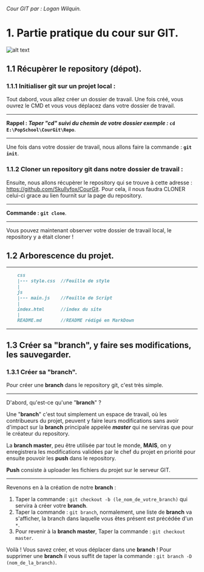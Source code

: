 ###### Cour GIT par : Logan Wilquin.

# 1. Partie pratique du cour sur GIT.

![alt text](https://i2.wp.com/wptavern.com/wp-content/uploads/2014/06/revisr-banner.png?ssl=1 "GIT")

## 1.1 Récupèrer le repository (dépot).

### 1.1.1 Initialiser git sur un projet local :
Tout dabord, vous allez créer un dossier de travail.
Une fois créé, vous ouvrez le CMD et vous vous déplacez dans votre dossier de travail.
***
**Rappel : _Taper "cd" suivi du chemin de votre dossier exemple :_ `cd E:\PopSchool\CourGit\Repo`**.
***
Une fois dans votre dossier de travail, nous allons faire la commande : **`git init`**.
 
### 1.1.2 Cloner un repository git dans notre dossier de travail :

Ensuite, nous allons récupèrer le repository qui se trouve à cette adresse : https://github.com/Skullyfox/CourGit.
Pour cela, il nous faudra CLONER celui-ci grace au lien fournit sur la page du repository.
****
**Commande : `git clone`**.
****
Vous pouvez maintenant observer votre dossier de travail local, le repository y a était cloner !

## 1.2 Arborescence du projet.
***
```md
    css
    |--- style.css  //Feuille de style
    |
    js
    |--- main.js    //Feuille de Script
    |
    index.html      //index du site
    |
    README.md       //README rédigé en MarkDown
``` 
***
## 1.3 Créer sa "branch", y faire ses modifications, les sauvegarder.

### 1.3.1 Créer sa "branch".
Pour créer une **branch** dans le repository git, c'est très simple.
***
D'abord, qu'est-ce qu'une "**branch**" ?

Une "**branch**" c'est tout simplement un espace de travail, où les contribueurs du projet, peuvent y faire leurs modifications sans avoir d'impact sur la **branch** principale appelée **_master_** qui ne serviras que pour le créateur du repository.

La **branch master**, peu être utilisée par tout le monde, **MAIS**, on y enregistrera les modifications validées par le chef du projet en priorité pour ensuite pouvoir les **push** dans le repository.

**Push** consiste à uploader les fichiers du projet sur le serveur GIT.
***
Revenons en à la création de notre **branch** :
1. Taper la commande : `git checkout -b (le_nom_de_votre_branch)` qui servira à créer votre **branch**.
2. Taper la commande : `git branch`, normalement, une liste de **branch** va s'afficher, la branch dans laquelle vous êtes présent est précédée d'un `*`.
3. Pour revenir à la **branch master**, Taper la commande : `git checkout master`.

Voilà ! Vous savez créer, et vous déplacer dans une **branch** !
Pour supprimer une **branch** il vous suffit de taper la commande : `git branch -D (nom_de_la_branch)`.

